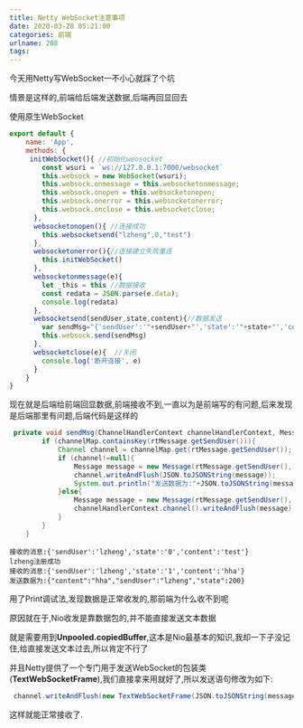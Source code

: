 ```yaml
---
title: Netty WebSocket注意事项
date: 2020-03-28 05:21:00
categories: 前端
urlname: 208
tags:
---
```

<!--markdown-->今天用Netty写WebSocket一不小心就踩了个坑

情景是这样的,前端给后端发送数据,后端再回显回去



使用原生WebSocket

```javascript
export default {
	name: 'App',
	methods: {
     initWebSocket(){ //初始化weosocket
        const wsuri = `ws://127.0.0.1:7000/websocket`
        this.websock = new WebSocket(wsuri);
        this.websock.onmessage = this.websocketonmessage;
        this.websock.onopen = this.websocketonopen;
        this.websock.onerror = this.websocketonerror;
        this.websock.onclose = this.websocketclose;
      },
      websocketonopen(){ //连接成功
        this.websocketsend("lzheng",0,"test")
      },
      websocketonerror(){//连接建立失败重连
        this.initWebSocket()
      },
      websocketonmessage(e){
        let _this = this //数据接收
		const redata = JSON.parse(e.data);
		console.log(redata)
      },
      websocketsend(sendUser,state,content){//数据发送
		var sendMsg="{'sendUser':'"+sendUser+"','state':'"+state+"','content':'"+content+"'}"
        this.websock.send(sendMsg)
      },
      websocketclose(e){  //关闭
        console.log('断开连接', e)
      }
    }
}
```

现在就是后端给前端回显数据,前端接收不到,一直以为是前端写的有问题,后来发现是后端那里有问题,后端代码是这样的

```java
 private void sendMsg(ChannelHandlerContext channelHandlerContext, Message rtMessage) {
        if (channelMap.containsKey(rtMessage.getSendUser())){
            Channel channel = channelMap.get(rtMessage.getSendUser());
            if (channel!=null){
                Message message = new Message(rtMessage.getSendUser(), Message.OK, rtMessage.getContent());
                channel.writeAndFlush(JSON.toJSONString(message));
                System.out.println("发送数据为:"+JSON.toJSONString(message));
            }else{
                Message message = new Message(rtMessage.getSendUser(), Message.USER_NO_CONNECTION, "用户未上线");
                channelHandlerContext.channel().writeAndFlush(message);
            }
        }
    }
```

```text
接收的消息:{'sendUser':'lzheng','state':'0','content':'test'}
lzheng注册成功
接收的消息:{'sendUser':'lzheng','state':'1','content':'hha'}
发送数据为:{"content":"hha","sendUser":"lzheng","state":200}
```

用了Print调试法,发现数据是正常收发的,那前端为什么收不到呢

原因就在于,Nio收发是靠数据包的,并不能直接发送文本数据

就是需要用到**Unpooled.copiedBuffer**,这本是Nio最基本的知识,我却一下子没记住,给直接发送文本过去,所以肯定不行了



并且Netty提供了一个专门用于发送WebSocket的包装类(**TextWebSocketFrame**),我们直接拿来用就好了,所以发送语句修改为如下:

```java
 channel.writeAndFlush(new TextWebSocketFrame(JSON.toJSONString(message)));
```



这样就能正常接收了.